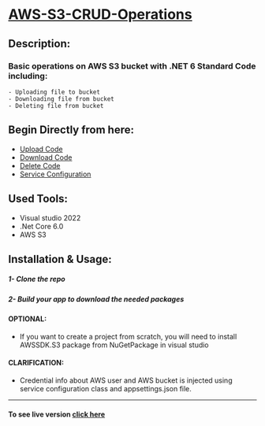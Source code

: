 # [AWS-S3-CRUD-Operations](http://elbay.somee.com/Files)
  ## Description:
   ### Basic operations on AWS S3 bucket with .NET 6 Standard Code including:
    - Uploading file to bucket
    - Downloading file from bucket
    - Deleting file from bucket
    
  ## Begin Directly from here:
   * [Upload Code](https://github.com/shaaban500/AWS-S3-CRUD-Operations/blob/master/Aws%20App/Pages/Files/Upload.cshtml.cs)
   * [Download Code](https://github.com/shaaban500/AWS-S3-CRUD-Operations/blob/master/Aws%20App/Pages/Files/Download.cshtml.cs)
   * [Delete Code](https://github.com/shaaban500/AWS-S3-CRUD-Operations/blob/master/Aws%20App/Pages/Files/Delete.cshtml.cs)
   * [Service Configuration](https://github.com/shaaban500/AWS-S3-CRUD-Operations/blob/master/Aws%20App/Aws%20Helper/ServiceConfiguration.cs)

## Used Tools:
  * Visual studio 2022
  * .Net Core 6.0
  * AWS S3
  
## Installation & Usage:
   ##### 1- Clone the repo
   ##### 2- Build your app to download the needed packages

#### OPTIONAL:
  * If you want to create a project from scratch, you will need to install AWSSDK.S3 package from NuGetPackage in visual studio

#### CLARIFICATION:
  * Credential info about AWS user and AWS bucket is injected using service configuration class and appsettings.json file.
-----------
#### To see live version [click here](http://elbay.somee.com/Files)

